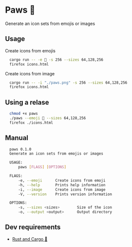 # Paws 🐾

Generate an icon sets from emojis or images

## Usage

Create icons from emojis

```bash
  cargo run -- -e 🐾 -s 256 --sizes 64,128,256
  firefox icons.html
```

Create icons from image
  
```bash
  cargo run -- -i "./paws.png" -s 256 --sizes 64,128,256
  firefox icons.html
```

## Using a relase

``` bash
  chmod +x paws
  ./paws --emoji 🐾 --sizes 64,128,256
  firefox ./icons.html
```

## Manual

``` bash
  paws 0.1.0
  Generate an icon sets from emojis or images

  USAGE:
      paws [FLAGS] [OPTIONS]

  FLAGS:
      -e, --emoji      Create icons from emoji
      -h, --help       Prints help information
      -i, --image      Create icons from image
      -V, --version    Prints version information

  OPTIONS:
      -s, --sizes <sizes>        Size of the icon
      -o, --output <output>      Output directory
```


## Dev requirements

* [Rust and Cargo 🦀](https://doc.rust-lang.org/cargo/getting-started/installation.html) 